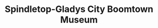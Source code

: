---
layout: repo
title: "Spindletop-Gladys City Boomtown Museum"
id: 16467
permalink: repos/16467/
---